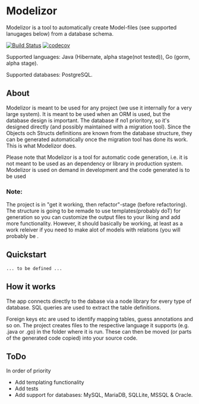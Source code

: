 # Modelizor

Modelizor is a tool to automatically create Model-files (see supported lanugages below) from a database schema.

[![Build Status](https://travis-ci.org/liminaab/modelizor.svg?branch=master)](https://travis-ci.org/liminaab/modelizor)
[![codecov](https://codecov.io/gh/liminaab/modelizor/branch/master/graph/badge.svg)](https://codecov.io/gh/liminaab/modelizor)

Supported languages: Java (Hibernate, alpha stage(not tested)), Go (gorm, alpha stage).

Supported databases: PostgreSQL.

## About

Modelizor is meant to be used for any project (we use it internally for a very large system). It is meant to be used when an ORM is used, but the database design is important. The database if no1 prioritory, so it's designed directly (and possibly maintained with a migration tool). Since the Objects och Structs definitions are known from the database structure, they can be generated automatically once the migration tool has done its work. This is what Modelizor does.

Please note that Modelizor is a tool for automatic code generation, i.e. it is not meant to be used as an dependency or library in production system. Modelizor is used on demand in development and the code generated is to be used 

### Note:
The project is in "get it working, then refactor"-stage (before refactoring). The structure is going to be remade to use templates(probably doT) for generation so you can customize the output files to your liking and add more functionality.
However, it should basically be working, at least as a work releiver if you need to make alot of models with relations (you will probably be .

## Quickstart

`... to be defined ...`

## How it works

The app connects directly to the dabase via a node library for every type of database. SQL queries are used to extract the table definitions.

Foreign keys etc are used to identify mapping tables, guess annotations and so on. The project creates files to the respective language it supports (e.g. .java or .go) in the folder where it is run. These can then be moved (or parts of the generated code copied) into your source code.

## ToDo

In order of priority

- Add templating functionality
- Add tests
- Add support for databases: MySQL, MariaDB, SQLLite, MSSQL & Oracle.